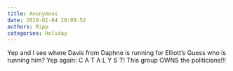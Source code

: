 ```yaml
---
title: Anonymous
date: 2018-01-04 20:09:52
authors: Ripp
categories: Holiday
---
```


 Yep and I see where Davis from Daphne is running for Elliott’s   Guess who is running him?  Yep again:  C A T A L Y S T!    This group OWNS the politicians!!!